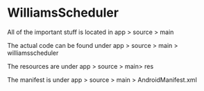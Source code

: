 # WilliamsScheduler

All of the important stuff is located in app > source > main


The actual code can be found under app > source > main > williamsscheduler

The resources are under app > source > main> res

The manifest is under app > source > main > AndroidManifest.xml

